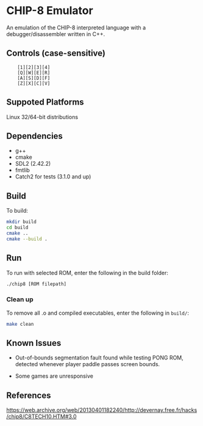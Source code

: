 # CHIP-8 Emulator

An emulation of the CHIP-8 interpreted language with a debugger/disassembler written in C++.

## Controls (case-sensitive)

```text
    [1][2][3][4]
    [Q][W][E][R]
    [A][S][D][F]
    [Z][X][C][V]
```

## Suppoted Platforms

 Linux 32/64-bit distributions
  
## Dependencies

* g++
* cmake
* SDL2 (2.42.2)
* fmtlib
* Catch2 for tests (3.1.0 and up)

## Build

To build:

```bash
mkdir build
cd build
cmake ..
cmake --build .
```

## Run

To run with selected ROM, enter the following in the build folder:

```bash
./chip8 [ROM filepath]
```

### Clean up

To remove all .o and compiled executables, enter the following in ```build/```:

```bash
make clean
```

## Known Issues

* Out-of-bounds segmentation fault found while testing PONG ROM, detected whenever player paddle passes screen bounds.

* Some games are unresponsive

## References

 <https://web.archive.org/web/20130401182240/http://devernay.free.fr/hacks/chip8/C8TECH10.HTM#3.0>
